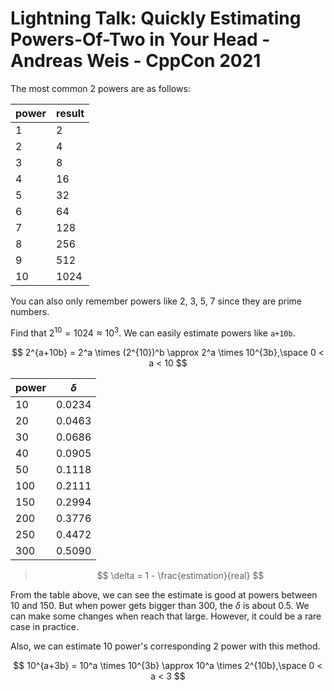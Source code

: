 # Lightning Talk: Quickly Estimating Powers-Of-Two in Your Head - Andreas Weis - CppCon 2021

The most common 2 powers are as follows:

| power | result |
|-------|--------|
|      1|       2|
|      2|       4|
|      3|       8|
|      4|      16|
|      5|      32|
|      6|      64|
|      7|     128|
|      8|     256|
|      9|     512|
|     10|    1024|

You can also only remember powers like 2, 3, 5, 7 since they are prime numbers.

Find that $2^{10} = 1024 \approx 10^3$. We can easily estimate powers like `a+10b`.

$$
2^{a+10b} =  2^a \times (2^{10})^b \approx 2^a \times 10^{3b},\space 0 < a < 10
$$

| power | $\delta$ |
|-------|----------|
|     10|    0.0234|
|     20|    0.0463|
|     30|    0.0686|
|     40|    0.0905|
|     50|    0.1118|
|    100|    0.2111|
|    150|    0.2994|
|    200|    0.3776|
|    250|    0.4472|
|    300|    0.5090|

> $$
> \delta = 1 - \frac{estimation}{real}
> $$

From the table above, we can see the estimate is good at powers between 10 and 150. But when power gets bigger than 300, the $\delta$ is about 0.5. We can make some changes when reach that large. However, it could be a rare case in practice.

Also, we can estimate 10 power's corresponding 2 power with this method.

$$
10^{a+3b} =  10^a \times 10^{3b} \approx 10^a \times 2^{10b},\space 0 < a < 3
$$